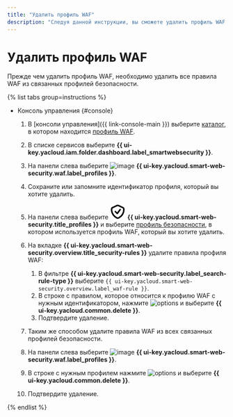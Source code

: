 ```yaml
---
title: "Удалить профиль WAF"
description: "Следуя данной инструкции, вы сможете удалить профиль WAF."
---
```


# Удалить профиль WAF

Прежде чем удалить профиль WAF, необходимо удалить все правила WAF из связанных профилей безопасности.

{% list tabs group=instructions %}

- Консоль управления {#console}

  1. В [консоли управления]({{ link-console-main }}) выберите [каталог](../../resource-manager/concepts/resources-hierarchy.md#folder), в котором находится [профиль WAF](../concepts/waf.md).
  1. В списке сервисов выберите **{{ ui-key.yacloud.iam.folder.dashboard.label_smartwebsecurity }}**.
  1. На панели слева выберите ![image](../../_assets/smartwebsecurity/waf.svg) **{{ ui-key.yacloud.smart-web-security.waf.label_profiles }}**.
  1. Сохраните или запомните идентификатор профиля, который вы хотите удалить.
  1. На панели слева выберите ![image](../../_assets/smartwebsecurity/profiles.svg) **{{ ui-key.yacloud.smart-web-security.title_profiles }}** и выберите [профиль безопасности](../concepts/profiles.md), в котором используется профиль WAF, который вы хотите удалить.
  1. На вкладке **{{ ui-key.yacloud.smart-web-security.overview.title_security-rules }}** удалите правила профиля WAF:

     1. В фильтре **{{ ui-key.yacloud.smart-web-security.label_search-rule-type }}** выберите `{{ ui-key.yacloud.smart-web-security.overview.label_waf-rule }}`.
     1. В строке с правилом, которое относится к профилю WAF с нужным идентификатором, нажмите ![options](../../_assets/console-icons/ellipsis.svg) и выберите **{{ ui-key.yacloud.common.delete }}**.
     1. Подтвердите удаление.
  1. Таким же способом удалите правила WAF из всех связанных профилей безопасности.
  1. На панели слева выберите ![image](../../_assets/smartwebsecurity/waf.svg) **{{ ui-key.yacloud.smart-web-security.waf.label_profiles }}**.
  1. В строке с нужным профилем нажмите ![options](../../_assets/console-icons/ellipsis.svg) и выберите **{{ ui-key.yacloud.common.delete }}**.
  1. Подтвердите удаление.

{% endlist %}

